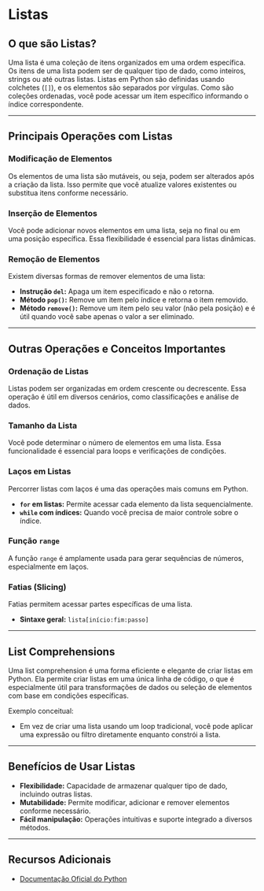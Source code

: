 # Listas

## O que são Listas?
Uma lista é uma coleção de itens organizados em uma ordem específica. Os itens de uma lista podem ser de qualquer tipo de dado, como inteiros, strings ou até outras listas. Listas em Python são definidas usando colchetes (`[]`), e os elementos são separados por vírgulas. Como são coleções ordenadas, você pode acessar um item específico informando o índice correspondente.

---

## Principais Operações com Listas

### Modificação de Elementos
Os elementos de uma lista são mutáveis, ou seja, podem ser alterados após a criação da lista. Isso permite que você atualize valores existentes ou substitua itens conforme necessário.

### Inserção de Elementos
Você pode adicionar novos elementos em uma lista, seja no final ou em uma posição específica. Essa flexibilidade é essencial para listas dinâmicas.

### Remoção de Elementos
Existem diversas formas de remover elementos de uma lista:
- **Instrução `del`:** Apaga um item especificado e não o retorna.
- **Método `pop()`:** Remove um item pelo índice e retorna o item removido.
- **Método `remove()`:** Remove um item pelo seu valor (não pela posição) e é útil quando você sabe apenas o valor a ser eliminado.

---

## Outras Operações e Conceitos Importantes

### Ordenação de Listas
Listas podem ser organizadas em ordem crescente ou decrescente. Essa operação é útil em diversos cenários, como classificações e análise de dados.

### Tamanho da Lista
Você pode determinar o número de elementos em uma lista. Essa funcionalidade é essencial para loops e verificações de condições.

### Laços em Listas
Percorrer listas com laços é uma das operações mais comuns em Python.
- **`for` em listas:** Permite acessar cada elemento da lista sequencialmente.  
- **`while` com índices:** Quando você precisa de maior controle sobre o índice.


### Função `range`
A função `range` é amplamente usada para gerar sequências de números, especialmente em laços.


### Fatias (Slicing)
Fatias permitem acessar partes específicas de uma lista.
- **Sintaxe geral:** `lista[início:fim:passo]`

---

## List Comprehensions
Uma list comprehension é uma forma eficiente e elegante de criar listas em Python. Ela permite criar listas em uma única linha de código, o que é especialmente útil para transformações de dados ou seleção de elementos com base em condições específicas.

Exemplo conceitual:
- Em vez de criar uma lista usando um loop tradicional, você pode aplicar uma expressão ou filtro diretamente enquanto constrói a lista.

---

## Benefícios de Usar Listas
- **Flexibilidade:** Capacidade de armazenar qualquer tipo de dado, incluindo outras listas.
- **Mutabilidade:** Permite modificar, adicionar e remover elementos conforme necessário.
- **Fácil manipulação:** Operações intuitivas e suporte integrado a diversos métodos.

---

## Recursos Adicionais
- [Documentação Oficial do Python](https://docs.python.org/3/tutorial/datastructures.html#more-on-lists)
